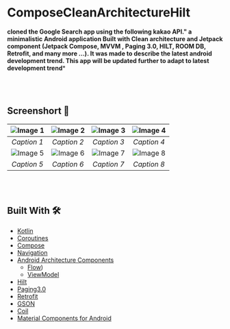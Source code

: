 # ComposeCleanArchitectureHilt
**cloned the Google Search app using the following kakao API." a minimalistic Android application Built with Clean architecture and Jetpack component (Jetpack Compose, MVVM , Paging
3.0, HILT, ROOM DB, Retrofit, and many more …). It was made to describe the latest android development trend. This app will be updated further to adapt to latest development trend***

## <br/><br/>Screenshort 📸
| ![Image 1](https://github.com/pjs562/ComposeCleanArchitectureHilt/assets/39906691/84fa7b9b-57af-43b1-81aa-8667b3cb9f97) | ![Image 2](https://github.com/pjs562/ComposeCleanArchitectureHilt/assets/39906691/e721f0cd-9069-4014-abc3-831456679573) | ![Image 3](https://github.com/pjs562/ComposeCleanArchitectureHilt/assets/39906691/4129baff-fe18-4153-9503-40578bf2219a) | ![Image 4](https://github.com/pjs562/ComposeCleanArchitectureHilt/assets/39906691/5847eeb1-4ded-497e-9385-4972a8b71c8a) |
|:--:|:--:|:--:|:--:|
| *Caption 1* | *Caption 2* | *Caption 3* | *Caption 4* |
| ![Image 5](https://github.com/pjs562/ComposeCleanArchitectureHilt/assets/39906691/ce1fffea-8bb9-4455-98a7-b2fc598b5439) | ![Image 6](https://github.com/pjs562/ComposeCleanArchitectureHilt/assets/39906691/4018c864-cafb-4a15-a43f-5b170535aaeb) | ![Image 7](https://github.com/pjs562/ComposeCleanArchitectureHilt/assets/39906691/46966fbe-68dd-4280-a58d-66911447ec94) | ![Image 8](https://github.com/pjs562/ComposeCleanArchitectureHilt/assets/39906691/76ad6838-3708-46a5-a306-295e2d5e80d3) |
| *Caption 5* | *Caption 6* | *Caption 7* | *Caption 8* |


## <br/><br/>Built With 🛠
- [Kotlin](https://kotlinlang.org/) 
- [Coroutines](https://kotlinlang.org/docs/reference/coroutines-overview.html) 
- [Compose](https://developer.android.com/jetpack/compose) 
- [Navigation](https://developer.android.com/guide/navigation)
- [Android Architecture Components](https://developer.android.com/topic/libraries/architecture) 
  - [Flow](https://developer.android.com/kotlin/flow))
  - [ViewModel](https://developer.android.com/topic/libraries/architecture/viewmodel)
- [Hilt](https://dagger.dev/hilt/)
- [Paging3.0](https://developer.android.com/topic/libraries/architecture/paging/v3-overview)
- [Retrofit](https://square.github.io/retrofit/)
- [GSON](https://github.com/google/gson) 
- [Coil](https://github.com/chrisbanes/accompanist/blob/main/coil/README.md)
- [Material Components for Android](https://github.com/material-components/material-components-android) 
